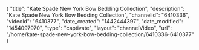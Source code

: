 {
    "title": "Kate Spade New York Bow Bedding Collection",
    "description": "Kate Spade New York Bow Bedding Collection",
    "channelid": "6410336",
    "videoid": "6410377",
    "date_created": "1442444397",
    "date_modified": "1454097970",
    "type": "captivate",
    "layout": "channelVideo",
    "url": "\/home\/kate-spade-new-york-bow-bedding-collection\/6410336-6410377"
}